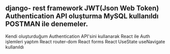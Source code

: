 django-
rest framework
JWT(Json Web Token)
Authentication
API oluşturma
MySQL kullanıldı
POSTMAN ile denemeler.
-----

Kendi oluşturduğum Authentication API'sini kullanarak React ile Auth işlemleri yaptım
React router-dom
React forms
React UseState
useNavigate kullanıldı